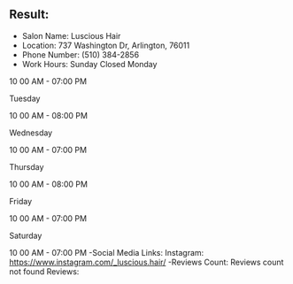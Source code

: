 ## Result: 
- Salon Name: Luscious Hair
- Location: 737 Washington Dr, Arlington, 76011
- Phone Number: (510) 384-2856
- Work Hours:
Sunday
                         Closed
Monday

10 00 AM - 07:00 PM

Tuesday

10 00 AM - 08:00 PM

Wednesday

10 00 AM - 07:00 PM

Thursday

10 00 AM - 08:00 PM

Friday

10 00 AM - 07:00 PM

Saturday

10 00 AM - 07:00 PM
-Social Media Links:
Instagram: https://www.instagram.com/_luscious.hair/
-Reviews Count: Reviews count not found
Reviews:
